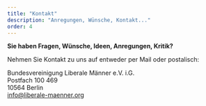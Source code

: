 ```yaml
---
title: "Kontakt"
description: "Anregungen, Wünsche, Kontakt..."
order: 4
---
```


**Sie haben Fragen, Wünsche, Ideen, Anregungen, Kritik?**

Nehmen Sie Kontakt zu uns auf entweder per Mail oder postalisch:

Bundesvereinigung Liberale Männer e.V. i.G.</br>
Postfach 100 469</br>
10564 Berlin</br>
<a href="mailto:info@liberale-maenner.org">info@liberale-maenner.org</a></br>
